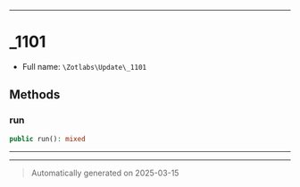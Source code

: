 ***

# _1101





* Full name: `\Zotlabs\Update\_1101`




## Methods


### run



```php
public run(): mixed
```












***


***
> Automatically generated on 2025-03-15

